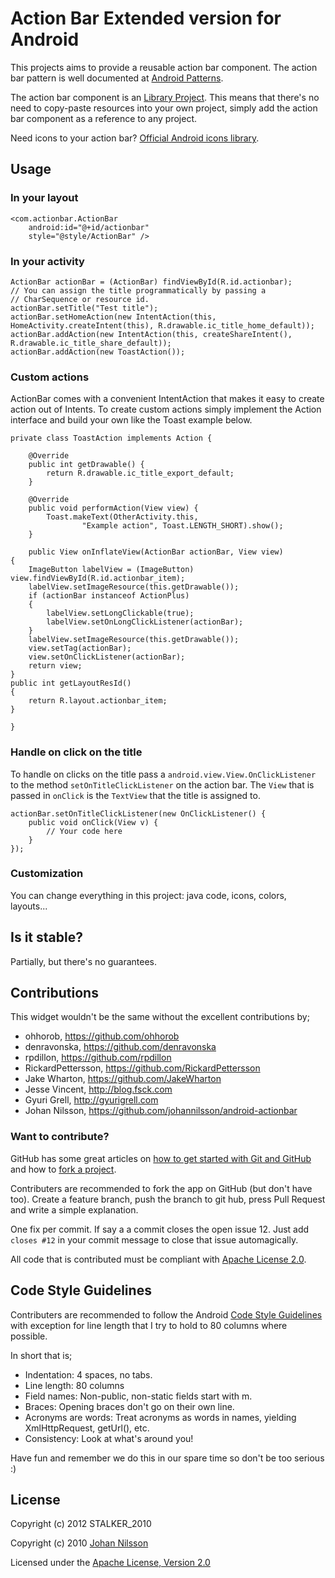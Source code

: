 # Action Bar Extended version for Android

This projects aims to provide a reusable action bar component. The action bar pattern is well documented at [Android Patterns](http://www.androidpatterns.com/uap_pattern/action-bar).

The action bar component is an [Library Project](http://developer.android.com/guide/developing/eclipse-adt.html#libraryProject). This means that there's no need to copy-paste resources into your own project, simply add the action bar component as a reference to any project.

Need icons to your action bar? [Official Android icons library](http://developer.android.com/design/downloads/index.html).

## Usage

### In your layout

    <com.actionbar.ActionBar
	    android:id="@+id/actionbar"
	    style="@style/ActionBar" />

### In your activity

    ActionBar actionBar = (ActionBar) findViewById(R.id.actionbar);
    // You can assign the title programmatically by passing a
    // CharSequence or resource id.
    actionBar.setTitle("Test title");
    actionBar.setHomeAction(new IntentAction(this, HomeActivity.createIntent(this), R.drawable.ic_title_home_default));
    actionBar.addAction(new IntentAction(this, createShareIntent(), R.drawable.ic_title_share_default));
    actionBar.addAction(new ToastAction());

### Custom actions

ActionBar comes with a convenient IntentAction that makes it easy to create action out of Intents. To create custom actions simply implement the Action interface and build your own like the Toast example below.

    private class ToastAction implements Action {

        @Override
        public int getDrawable() {
            return R.drawable.ic_title_export_default;
        }

        @Override
        public void performAction(View view) {
            Toast.makeText(OtherActivity.this,
                    "Example action", Toast.LENGTH_SHORT).show();
        }
        
        public View onInflateView(ActionBar actionBar, View view)
	{
		ImageButton labelView = (ImageButton) view.findViewById(R.id.actionbar_item);
		labelView.setImageResource(this.getDrawable());
		if (actionBar instanceof ActionPlus)
		{
			labelView.setLongClickable(true);
			labelView.setOnLongClickListener(actionBar);
		}
		labelView.setImageResource(this.getDrawable());
		view.setTag(actionBar);
		view.setOnClickListener(actionBar);
		return view;
	}
	public int getLayoutResId()
	{
		return R.layout.actionbar_item;
	}

    }

### Handle on click on the title

To handle on clicks on the title pass a `android.view.View.OnClickListener` to the method `setOnTitleClickListener` on the action bar. The `View` that is passed in `onClick` is the `TextView` that the title is assigned to.

    actionBar.setOnTitleClickListener(new OnClickListener() {
        public void onClick(View v) {
            // Your code here
        }
    });

### Customization

You can change everything in this project: java code, icons, colors, layouts...

## Is it stable?

Partially, but there's no guarantees.

## Contributions

This widget wouldn't be the same without the excellent contributions by;

* ohhorob, <https://github.com/ohhorob>
* denravonska, <https://github.com/denravonska>
* rpdillon, <https://github.com/rpdillon>
* RickardPettersson, <https://github.com/RickardPettersson>
* Jake Wharton, <https://github.com/JakeWharton>
* Jesse Vincent, <http://blog.fsck.com>
* Gyuri Grell, <http://gyurigrell.com>
* Johan Nilsson, <https://github.com/johannilsson/android-actionbar>

### Want to contribute?

GitHub has some great articles on [how to get started with Git and GitHub](http://help.github.com/) and how to [fork a project](http://help.github.com/forking/).

Contributers are recommended to fork the app on GitHub (but don't have too). Create a feature branch, push the branch to git hub, press Pull Request and write a simple explanation.

One fix per commit. If say a a commit closes the open issue 12. Just add `closes #12` in your commit message to close that issue automagically.

All code that is contributed must be compliant with [Apache License 2.0](http://www.apache.org/licenses/LICENSE-2.0.html).

## Code Style Guidelines

Contributers are recommended to follow the Android [Code Style Guidelines](http://source.android.com/source/code-style.html) with exception for line length that I try to hold to 80 columns where possible.

In short that is;

* Indentation: 4 spaces, no tabs.
* Line length: 80 columns
* Field names: Non-public, non-static fields start with m.
* Braces: Opening braces don't go on their own line.
* Acronyms are words: Treat acronyms as words in names, yielding XmlHttpRequest, getUrl(), etc.
* Consistency: Look at what's around you!

Have fun and remember we do this in our spare time so don't be too serious :)

## License
Copyright (c) 2012 STALKER_2010

Copyright (c) 2010 [Johan Nilsson](http://markupartist.com)

Licensed under the [Apache License, Version 2.0](http://www.apache.org/licenses/LICENSE-2.0.html)
